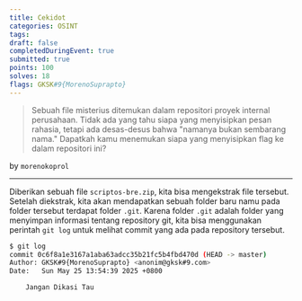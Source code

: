 ```yaml
---
title: Cekidot
categories: OSINT
tags: 
draft: false
completedDuringEvent: true
submitted: true
points: 100
solves: 18
flags: GKSK#9{MorenoSuprapto}
---
```

> Sebuah file misterius ditemukan dalam repositori proyek internal perusahaan. Tidak ada yang tahu siapa yang menyisipkan pesan rahasia, tetapi ada desas-desus bahwa "namanya bukan sembarang nama." Dapatkah kamu menemukan siapa yang menyisipkan flag ke dalam repositori ini?

by `morenokoprol`

---

Diberikan sebuah file `scriptos-bre.zip`, kita bisa mengekstrak file tersebut. Setelah diekstrak, kita akan mendapatkan sebuah folder baru namu pada folder tersebut terdapat folder `.git`. Karena folder `.git` adalah folder yang menyimpan informasi tentang repository git, kita bisa menggunakan perintah `git log` untuk melihat commit yang ada pada repository tersebut.

```bash
$ git log                                          
commit 0c6f8a1e3167a1aba63adcc35b21fc5b4fbd470d (HEAD -> master)
Author: GKSK#9{MorenoSuprapto} <anonim@gksk#9.com>
Date:   Sun May 25 13:54:39 2025 +0800

    Jangan Dikasi Tau
```
